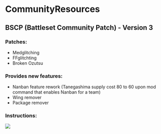 # CommunityResources

## BSCP (Battleset Community Patch) - Version 3
### Patches:
* Medglitching
* FFglitchting
* Broken Ozutsu
### Provides new features:
* Nanban feature rework (Tanegashima supply cost 80 to 60 upon mod command that enables Nanban for a team)
* Wing remover
* Package remover
### Instructions:
<img src="https://i.imgur.com/ee92HkZ.png">
